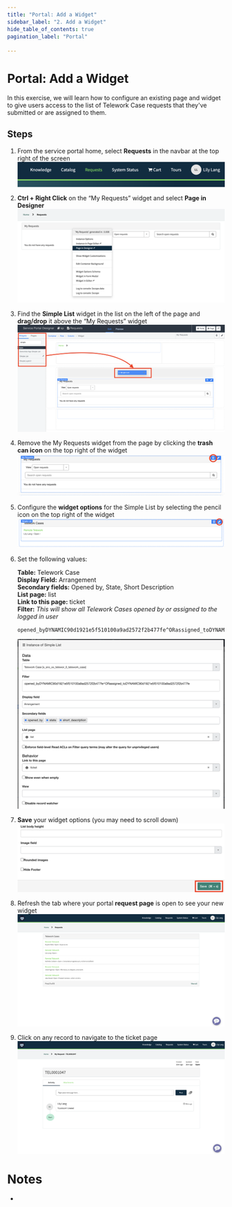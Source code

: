 ```yaml
---
title: "Portal: Add a Widget" 
sidebar_label: "2. Add a Widget"
hide_table_of_contents: true
pagination_label: "Portal" 

---
```

# Portal: Add a Widget
In this exercise, we will learn how to configure an existing page and widget to give users access to the list of Telework Case requests that they've submitted or are assigned to them.  


## Steps  


1. From the service portal home, select **Requests** in the navbar at the top right of the screen  
![](./Request_Images/navbar_requests.png)  


2. **Ctrl + Right Click** on the “My Requests” widget and select **Page in Designer**  
![](./Request_Images/my_req_in_designer.png)  


3. Find the **Simple List** widget in the list on the left of the page and **drag/drop** it above the “My Requests” widget
![](./Request_Images/simple_list_widget.png)  


4. Remove the My Requests widget from the page by clicking the **trash can icon** on the top right of the widget  
![](./Request_Images/my_req_widget.png)  


5. Configure the **widget options** for the Simple List by selecting the pencil icon on the top right of the widget  
![](./Request_Images/simple_list_edit.png)  


6. Set the following values:  

    **Table:** Telework Case  
    **Display Field:** Arrangement  
    **Secondary fields:** Opened by, State, Short Description  
    **List page:** list   
    **Link to this page:** ticket  
    **Filter:**  *This will show all Telework Cases opened by or assigned to the logged in user*  
    ```
    opened_byDYNAMIC90d1921e5f510100a9ad2572f2b477fe^ORassigned_toDYNAMIC90d1921e5f510100a9ad2572f2b477fe
    ```      
    ![](./Request_Images/simple_list_instance_options.png)  


7. **Save** your widget options (you may need to scroll down)  
![](./Request_Images/simple_list_save.png)  


8. Refresh the tab where your portal **request page** is open to see your new widget  
![](./Request_Images/request_page_new.png)  


9. Click on any record to navigate to the ticket page  
![](./Request_Images/ticket_page.png)  






# Notes 

 - 
 